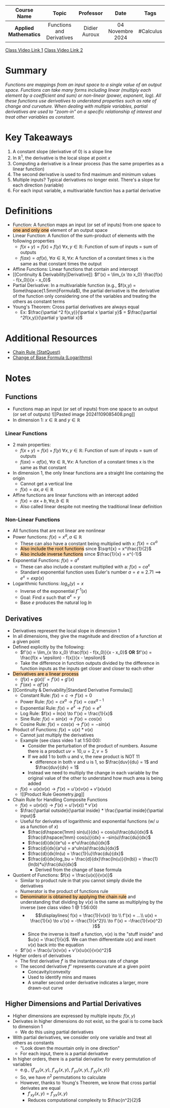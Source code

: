 |       Course Name       |           Topic           |   Professor   |       Date       |   Tags    |
| :---------------------: | :-----------------------: | :-----------: | :--------------: | :-------: |
| **Applied Mathematics** | Functions and Derivatives | Didier Auroux | 04 Novembre 2024 | #Calculus |

[Class Video Link 1](https://dstisas-my.sharepoint.com/personal/johnny_najjar_dsti_institute/_layouts/15/stream.aspx?id=%2Fpersonal%2Fjohnny%5Fnajjar%5Fdsti%5Finstitute%2FDocuments%2FRecordings%281%29%2FA24%20%2D%20Common%20Link%20%2D%20DS%2DDE%2DDA%2D20241104%5F095204%2DMeeting%20Recording%2Emp4&ga=1&referrer=StreamWebApp%2EWeb&referrerScenario=AddressBarCopied%2Eview%2Ef5b65f50%2D995a%2D405b%2Da4c8%2D7a3767f3aaf1)
[Class Video Link 2](https://dstisas-my.sharepoint.com/personal/johnny_najjar_dsti_institute/_layouts/15/stream.aspx?id=%2Fpersonal%2Fjohnny%5Fnajjar%5Fdsti%5Finstitute%2FDocuments%2FRecordings%281%29%2FA24%20%2D%20Common%20Link%20%2D%20DS%2DDE%2DDA%2D20241104%5F095204%2DMeeting%20Recording%201%2Emp4&ga=1&referrer=StreamWebApp%2EWeb&referrerScenario=AddressBarCopied%2Eview%2Ef7e71a2a%2D1691%2D457b%2Daa8c%2Dac811a75875a)

# Summary
*Functions are mappings from an input space to a single value of an output space. Functions can take many forms including linear (multiply each element by a coefficient and sum) or non-linear (power, exponent, log). All these functions use derivatives to understand properties such as rate of change and curvature. When dealing with multiple variables, partial derivatives are used to "zoom-in" on a specific relationship of interest and treat other variables as constant.*

# Key Takeaways
1. A constant slope (derivative of 0) is a slope line
2. In $\mathbb R^1$, the derivative is the local slope at point $x$
3. Computing a derivative is a linear process (has the same properties as a linear function)
4. The second derivative is used to find maximum and minimum values
5. Multiple inputs? Typical derivatives no longer exist. There's a slope for each direction (variable)
6. For each input variable, a multivariable function has a partial derivative

# Definitions
- Function: A function maps an input (or set of inputs) from one space to <mark style="background: #FFB86CA6;">one and only one</mark> element of an output space
- Linear Function: A function of the sum-product of elements with the following properties 
	- $f(x + y) = f(x) + f(y)$ $\forall x, y \in \mathbb R$: Function of sum of inputs = sum of outputs
	- $f(\alpha x) = \alpha f(x)$, $\forall \alpha \in \mathbb R, \forall x$: A function of a constant times x is the same as that constant times the output
- Affine Functions: Linear functions that contain and intercept
- [[Continuity & Derivability|Derivative]]: $f'(x) = \lim_{x \to x_0} \frac{f(x) - f(x_0)}{x - x_0}$
- Partial Derivative: In a multivariable function (e.g., $f(x,y) = Some\hspace{1.5mm}Formula$), the partial derivative is the derivative of the function only considering one of the variables and treating the others as constant terms
- Young's Theorem: Cross partial derivatives are always equal
	- Ex: $\frac{\partial ^2 f(x,y)}{\partial x \partial y}$ = $\frac{\partial ^2f(x,y)}{\partial y \partial x}$

# Additional Resources
- [Chain Rule (StatQuest)](https://www.youtube.com/watch?v=wl1myxrtQHQ&ab_channel=StatQuestwithJoshStarmer)
- [Change of Base Formula (Logarithms)](https://www.youtube.com/watch?v=FFm-zaFW_X4)

# Notes
## Functions
- Functions map an input (or set of inputs) from one space to an output (or set of outputs)
![[Pasted image 20241109085408.png]]
- In dimension 1: $x \in \mathbb R$ and $y \in \mathbb R$
### Linear Functions
- 2 main properties:
	- $f(x + y) = f(x) + f(y)$ $\forall x, y \in \mathbb R$: Function of sum of inputs = sum of outputs
	- $f(\alpha x) = \alpha f(x)$, $\forall \alpha \in \mathbb R, \forall x$: A function of a constant times x is the same as that constant 
- In dimension 1, the only linear functions are a straight line containing the origin
	- Cannot get a vertical line
	- $f(x) = ax, a \in \mathbb R$
- Affine functions are linear functions with an intercept added
	- $f(x) = ax + b, \forall a,b \in \mathbb R$
	- Also called linear despite not meeting the traditional linear definition
### Non-Linear Functions
- All functions that are not linear are nonlinear
- Power functions: $f(x) = x^a, a \in \mathbb R$
	- These can also have a constant being multiplied with x: $f(x) = cx^a$
	- <mark style="background: #FFB86CA6;">Also include the root functions</mark> since $\sqrt{x} = x^\frac{1}{2}$
	- <mark style="background: #FFB86CA6;">Also include inverse functions</mark> since $\frac{1}{x} = x^{-1}$
- Exponential Functions: $f(x) = a^x$
	- These can also include a constant multiplied with a: $f(x) = ca^x$
	- Standard exponential function uses Euler's number $a = e \approx 2.71 \implies e^x = exp(x)$
- Logarithmic functions: $log_a(y) = x$
	- Inverse of the exponential $f^{-1}(x)$
	- Goal: Find $x$ such that $a^x = y$
	- Base $e$ produces the natural log $ln$
## Derivatives
- Derivatives represent the local slope in dimension 1
- In all dimensions, they give the magnitude and direction of a function at a given point
- Defined explicitly by the following:
	- $f'(x) = \lim_{x \to x_0} \frac{f(x) - f(x_0)}{x - x_0}$ **OR** $f'(x) = \frac{f(x + \epsilon) - f(x)}{x - \epsilon}$
	- Take the difference in function outputs divided by the difference in function inputs as the inputs get closer and closer to each other
- <mark style="background: #FFB86CA6;">Derivatives are a linear process</mark>
	- $(f(x) + g(x))' = f'(x) + g'(x)$
	- $f'(ax) = af'(x)$
- [[Continuity & Derivability|Standard Derivative Formulas]]
	- Constant Rule: $f(x) = c \to f'(x) = 0$
	- Power Rule: $f(x) = cx^a \to f'(x) = cax^{a-1}$
	- Exponential Rule: $f(x) = e^x \to f'(x) = e^x$
	- Log Rule: $f(x) = ln(x) \to f'(x) = \frac{1}{x}$
	- Sine Rule: $f(x) = sin(x) \to f'(x) = cos(x)$
	- Cosine Rule: $f(x) = cos(x) \to f'(x) = -sin(x)$
- Product of Functions: $f(x) = u(x) * v(x)$
	- Cannot just multiply the derivatives
	- Example (see class video 1 at 1:50:00):
		- Consider the perturbation of the product of numbers. Assume there is a product $uv = 10, u = 2, v = 5$
		- If we add 1 to both u and v, the new product is NOT 11
			- difference in both v and u is 1, so $\frac{duv}{du} = 1$ and $\frac{duv}{dv} = 1$
		- Instead we need to multiply the change in each variable by the original value of the other to understand how much area is being added
	- $f(x) = u(x)v(x) \to f'(x) = u'(x)v(x) + v'(x)u(x)$
	- ![[Product Rule Geometry.jpg]]
- Chain Rule for Handling Composite Functions
	- $f(x) = u(v(x)) \to f'(x) = u'(v(x)) * v'(x)$
	- $\frac{\partial outside}{\partial inside} * \frac{\partial inside}{\partial input}$
	- Useful for derivates of logarithmic and exponential functions (w/ $u$ as a function of $x$)
		- $\frac{d\hspace{1mm} sin(u)}{dx} = cos(u)\frac{du}{dx}$ & $\frac{d\hspace{1mm} cos(u)}{dx} = -sin(u)\frac{du}{dx}$
		- $\frac{d}{dx}(e^u) = e^u\frac{du}{dx}$
		- $\frac{d}{dx}(a^u) = a^uln(a)\frac{du}{dx}$
		- $\frac{d}{dx}ln(u) = \frac{1}{u}\frac{du}{dx}$
		- $\frac{d}{dx}log_bu = \frac{d}{dx}\frac{ln(u)}{ln(b)} = \frac{1}{ln(b)*u}\frac{du}{dx}$
			- Derived from the change of base formula
- Quotient of Functions: $f(x) = \frac{u(x)}{v(x)}$
	- Similar to product rule in that you cannot simply divide the derivatives
	- Numerator is the product of functions rule
	- <mark style="background: #FFB86CA6;">Denominator is obtained by applying the chain rule</mark> and understanding that dividing by $v(x)$ is the same as multiplying by the inverse (see class video 1 @ 1:56:00)
		- $$\displaylines{
		f(x) = \frac{1}{v(x)} \to \\
		 f'(x) = ...\\
		u(x) = \frac{1}{x} \to u'(x) = -\frac{1}{x^2}\\
		\to f'(x) = -\frac{1}{v(x)^2}
		 }$$
		- Since the inverse is itself a function, $v(x)$ is the "stuff inside" and $u(x) = \frac{1}{x}$. We can then differentiate $u(x)$ and insert $v(x)$ back into the equation
	- $f'(x) = \frac{u'(x)v(x) + v'(x)u(x)}{v(x)^2}$
- Higher orders of derivatives
	- The first derivative $f'$ is the instantaneous rate of change
	- The second derivative $f''$ represents curvature at a given point
		- Concavity/convexity
		- Used to identify mins and maxes
		- A smaller second order derivative indicates a larger, more drawn-out curve
## Higher Dimensions and Partial Derivatives
- Higher dimensions are expressed by multiple inputs: $f(x,y)$
- Derivates in higher dimensions do not exist, so the goal is to come back to dimension 1
	- We do this using partial derivatives
- With partial derivatives, we consider only one variable and treat all others as constants
	- "Look down the mountain only in one direction"
	- For each input, there is a partial derivative
- In higher orders, there is a partial derivative for every permutation of variables
	- e.g., {$f'_{xx}(x,y)$, $f'_{xy}(x, y)$, $f'_{yx}(x, y)$, $f'_{yy}(x, y)$}
	- So, we have $n^2$ permutations to calculate
	- However, thanks to Young's Theorem, we know that cross partial derivates are equal
		- $f'_{xy}(x, y) = f'_{yx}(x, y)$
		- Reduces computational complexity to $\frac{n^2}{2}$
